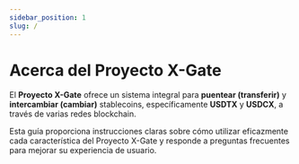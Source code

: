```yaml
---
sidebar_position: 1
slug: /
---
```


# Acerca del Proyecto X-Gate

El **Proyecto X-Gate** ofrece un sistema integral para **puentear (transferir)** y **intercambiar (cambiar)** stablecoins, específicamente **USDTX** y **USDCX**, a través de varias redes blockchain.

Esta guía proporciona instrucciones claras sobre cómo utilizar eficazmente cada característica del Proyecto X-Gate y responde a preguntas frecuentes para mejorar su experiencia de usuario.